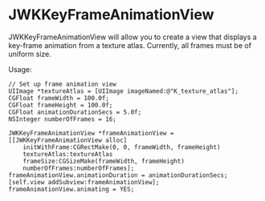 JWKKeyFrameAnimationView
========================
JWKKeyFrameAnimationView will allow you to create a view that displays a key-frame animation from a texture atlas. Currently, all frames must be of uniform size.

Usage:

	// Set up frame animation view
	UIImage *textureAtlas = [UIImage imageNamed:@"K_texture_atlas"];
	CGFloat frameWidth = 100.0f;
	CGFloat frameHeight = 100.0f;
	CGFloat animationDurationSecs = 5.0f;
	NSInteger numberOfFrames = 16;
	
	JWKKeyFrameAnimationView *frameAnimationView = [[JWKKeyFrameAnimationView alloc] 
		initWithFrame:CGRectMake(0, 0, frameWidth, frameHeight)
		textureAtlas:textureAtlas 
		frameSize:CGSizeMake(frameWidth, frameHeight) 
	    numberOfFrames:numberOfFrames];
	frameAnimationView.animationDuration = animationDurationSecs;
	[self.view addSubview:frameAnimationView];
	frameAnimationView.animating = YES;
